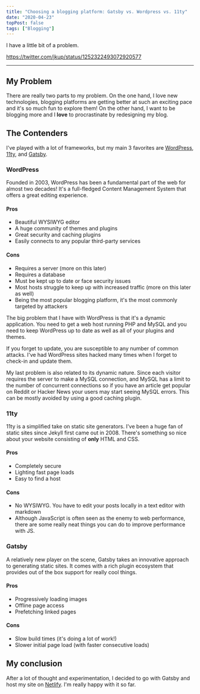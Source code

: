 ```yaml
---
title: "Choosing a blogging platform: Gatsby vs. Wordpress vs. 11ty"
date: "2020-04-23"
topPost: false
tags: ["Blogging"]
---
```


I have a little bit of a problem.

https://twitter.com/jkup/status/1252322493072920577

---

## My Problem

There are really two parts to my problem. On the one hand, I love new technologies, blogging platforms are getting better at such an exciting pace and it's so much fun to explore them! On the other hand, I want to be blogging more and I **love** to procrastinate by redesigning my blog.

## The Contenders

I've played with a lot of frameworks, but my main 3 favorites are [WordPress](https://wordpress.org/), [11ty](https://www.11ty.dev/), and [Gatsby](https://www.gatsbyjs.org/).

### WordPress

Founded in 2003, WordPress has been a fundamental part of the web for almost two decades! It's a full-fledged Content Management System that offers a great editing experience.

#### Pros

- Beautiful WYSIWYG editor
- A huge community of themes and plugins
- Great security and caching plugins
- Easily connects to any popular third-party services

#### Cons

- Requires a server (more on this later)
- Requires a database
- Must be kept up to date or face security issues
- Most hosts struggle to keep up with increased traffic (more on this later as well)
- Being the most popular blogging platform, it's the most commonly targeted by attackers

The big problem that I have with WordPress is that it's a dynamic application. You need to get a web host running PHP and MySQL and you need to keep WordPress up to date as well as all of your plugins and themes.

If you forget to update, you are susceptible to any number of common attacks. I've had WordPress sites hacked many times when I forget to check-in and update them.

My last problem is also related to its dynamic nature. Since each visitor requires the server to make a MySQL connection, and MySQL has a limit to the number of concurrent connections so if you have an article get popular on Reddit or Hacker News your users may start seeing MySQL errors. This can be mostly avoided by using a good caching plugin.

### 11ty

11ty is a simplified take on static site generators. I've been a huge fan of static sites since Jekyll first came out in 2008. There's something so nice about your website consisting of **only** HTML and CSS.

#### Pros

- Completely secure
- Lighting fast page loads
- Easy to find a host

#### Cons

- No WYSIWYG. You have to edit your posts locally in a text editor with markdown
- Although JavaScript is often seen as the enemy to web performance, there are some really neat things you can do to improve performance with JS.

### Gatsby

A relatively new player on the scene, Gatsby takes an innovative approach to generating static sites. It comes with a rich plugin ecosystem that provides out of the box support for really cool things.

#### Pros

- Progressively loading images
- Offline page access
- Prefetching linked pages

#### Cons

- Slow build times (it's doing a lot of work!)
- Slower initial page load (with faster consecutive loads)

## My conclusion

After a lot of thought and experimentation, I decided to go with Gatsby and host my site on [Netlify](https://www.netlify.com/). I'm really happy with it so far.
